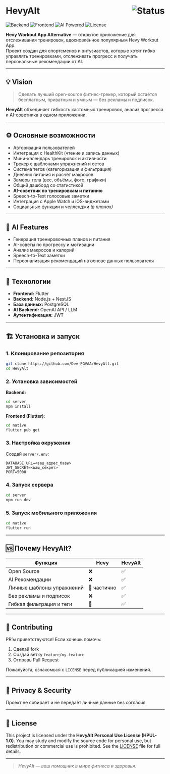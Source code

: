 # HevyAlt <span style="float: right">![Status](https://img.shields.io/badge/status-in_development-orange)</span>

![Backend](https://img.shields.io/badge/Backend-NestJS_+_PostgreSQL-red)
![Frontend](https://img.shields.io/badge/Frontend-Flutter-blue)
![AI Powered](https://img.shields.io/badge/AI-Powered-purple?logo=openai)
![License](https://img.shields.io/badge/License-HPUL--1.0-blue)

**Hevy Workout App Alternative** — открытое приложение для отслеживания тренировок, вдохновлённое популярным Hevy Workout App.  
Проект создан для спортсменов и энтузиастов, которые хотят гибко управлять тренировками, отслеживать прогресс и получать персональные рекомендации от AI.

---

## 💡 Vision

> Сделать лучший open-source фитнес-трекер, который остаётся бесплатным, приватным и умным — без рекламы и подписок.

**HevyAlt** объединяет гибкость кастомных тренировок, анализ прогресса и AI-советника в одном приложении.

---

## ⚙️ Основные возможности

- Авторизация пользователей
- Интеграция с HealthKit (чтение и запись данных)
- Мини-календарь тренировок и активности
- Трекер с шаблонами упражнений и сетов
- Система тегов (категоризация и фильтрация)
- Дневник питания и расчёт макросов
- Замеры тела (вес, объёмы, фото, графики)
- Общий дашборд со статистикой
- **AI-советник по тренировкам и питанию**
- Speech-to-Text голосовые заметки
- Интеграция с Apple Watch и iOS-виджетами
- Социальные функции и челленджи _(в планах)_

---

## 🧠 AI Features

- Генерация тренировочных планов и питания
- AI-советы по прогрессу и мотивации
- Анализ макросов и калорий
- Speech-to-Text заметки
- Персонализация рекомендаций на основе данных пользователя

---

## 🧩 Технологии

- **Frontend:** Flutter
- **Backend:** Node.js + NestJS
- **База данных:** PostgreSQL
- **AI Backend:** OpenAI API / LLM
- **Аутентификация:** JWT

---

## 🏗 Установка и запуск

### 1. Клонирование репозитория

```bash
git clone https://github.com/Dev-PGVAA/HevyAlt.git
cd HevyAlt
```

### 2. Установка зависимостей

**Backend:**

```bash
cd server
npm install
```

**Frontend (Flutter):**

```bash
cd native
flutter pub get
```

### 3. Настройка окружения

Создай `server/.env`:

```env
DATABASE_URL=<ваш_адрес_базы>
JWT_SECRET=<ваш_секрет>
PORT=5000
```

### 4. Запуск сервера

```bash
cd server
npm run dev
```

### 5. Запуск мобильного приложения

```bash
cd native
flutter run
```

---

## 🆚 Почему HevyAlt?

| Функция                   | Hevy        | HevyAlt |
| ------------------------- | ----------- | ------- |
| Open Source               | ❌          | ✅      |
| AI Рекомендации           | ❌          | ✅      |
| Личные шаблоны упражнений | 🔸 частично | ✅      |
| Без рекламы и подписок    | ❌          | ✅      |
| Гибкая фильтрация и теги  | 🔸          | ✅      |

---

## 🤝 Contributing

PR’ы приветствуются!
Если хочешь помочь:

1. Сделай fork
2. Создай ветку `feature/my-feature`
3. Отправь Pull Request

Пожалуйста, ознакомься с `LICENSE` перед публикацией изменений.

---

## 🔐 Privacy & Security

Проект не собирает и не передаёт личные данные без согласия.

---

## 📄 License

This project is licensed under the **HevyAlt Personal Use License (HPUL-1.0)**.
You may study and modify the source code for personal use, but redistribution or commercial use is prohibited.
See the [LICENSE](./LICENSE) file for full details.

---

> _HevyAlt — ваш помощник в мире фитнеса и здоровья._
